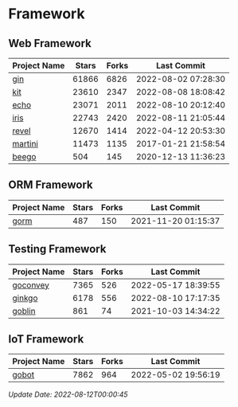 # Framework

## Web Framework
| Project Name | Stars | Forks | Last Commit |
| ------------ | ----- | ----- | ----------- |
| [gin](https://github.com/gin-gonic/gin) | 61866 | 6826 | 2022-08-02 07:28:30 |
| [kit](https://github.com/go-kit/kit) | 23610 | 2347 | 2022-08-08 18:08:42 |
| [echo](https://github.com/labstack/echo) | 23071 | 2011 | 2022-08-10 20:12:40 |
| [iris](https://github.com/kataras/iris) | 22743 | 2420 | 2022-08-11 21:05:44 |
| [revel](https://github.com/revel/revel) | 12670 | 1414 | 2022-04-12 20:53:30 |
| [martini](https://github.com/go-martini/martini) | 11473 | 1135 | 2017-01-21 21:58:54 |
| [beego](https://github.com/astaxie/beego) | 504 | 145 | 2020-12-13 11:36:23 |

## ORM Framework
| Project Name | Stars | Forks | Last Commit |
| ------------ | ----- | ----- | ----------- |
| [gorm](https://github.com/jinzhu/gorm) | 487 | 150 | 2021-11-20 01:15:37 |

## Testing Framework
| Project Name | Stars | Forks | Last Commit |
| ------------ | ----- | ----- | ----------- |
| [goconvey](https://github.com/smartystreets/goconvey) | 7365 | 526 | 2022-05-17 18:39:55 |
| [ginkgo](https://github.com/onsi/ginkgo) | 6178 | 556 | 2022-08-10 17:17:35 |
| [goblin](https://github.com/franela/goblin) | 861 | 74 | 2021-10-03 14:34:22 |

## IoT Framework
| Project Name | Stars | Forks | Last Commit |
| ------------ | ----- | ----- | ----------- |
| [gobot](https://github.com/hybridgroup/gobot) | 7862 | 964 | 2022-05-02 19:56:19 |

*Update Date: 2022-08-12T00:00:45*
